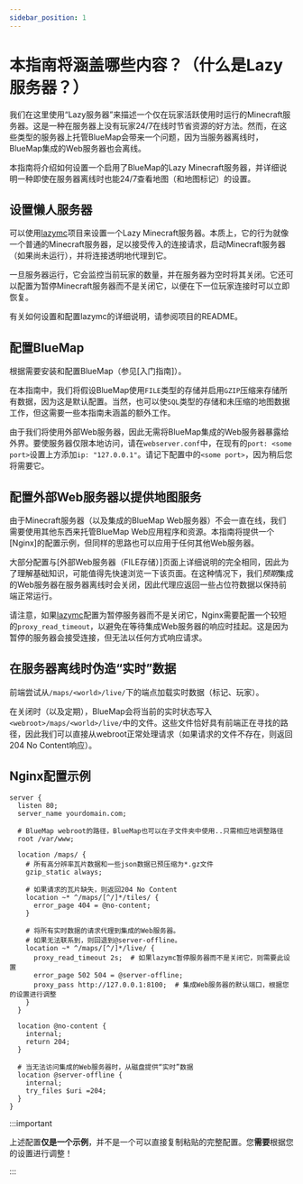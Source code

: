 ```yaml
---
sidebar_position: 1
---
```


# 本指南将涵盖哪些内容？（什么是Lazy服务器？）

我们在这里使用“Lazy服务器”来描述一个仅在玩家活跃使用时运行的Minecraft服务器。这是一种在服务器上没有玩家24/7在线时节省资源的好方法。然而，在这些类型的服务器上托管BlueMap会带来一个问题，因为当服务器离线时，BlueMap集成的Web服务器也会离线。

本指南将介绍如何设置一个启用了BlueMap的Lazy Minecraft服务器，并详细说明一种即使在服务器离线时也能24/7查看地图（和地图标记）的设置。


## 设置懒人服务器

可以使用[lazymc]项目来设置一个Lazy Minecraft服务器。本质上，它的行为就像一个普通的Minecraft服务器，足以接受传入的连接请求，启动Minecraft服务器（如果尚未运行），并将连接透明地代理到它。

一旦服务器运行，它会监控当前玩家的数量，并在服务器为空时将其关闭。它还可以配置为暂停Minecraft服务器而不是关闭它，以便在下一位玩家连接时可以立即恢复。

有关如何设置和配置lazymc的详细说明，请参阅项目的README。


## 配置BlueMap

根据需要安装和配置BlueMap（参见[入门指南]）。

在本指南中，我们将假设BlueMap使用`FILE`类型的存储并启用`GZIP`压缩来存储所有数据，因为这是默认配置。当然，也可以使`SQL`类型的存储和未压缩的地图数据工作，但这需要一些本指南未涵盖的额外工作。

由于我们将使用外部Web服务器，因此无需将BlueMap集成的Web服务器暴露给外界。要使服务器仅限本地访问，请在`webserver.conf`中，在现有的`port: <some port>`设置上方添加`ip: "127.0.0.1"`。请记下配置中的`<some port>`，因为稍后您将需要它。


## 配置外部Web服务器以提供地图服务

由于Minecraft服务器（以及集成的BlueMap Web服务器）不会一直在线，我们需要使用其他东西来托管BlueMap Web应用程序和资源。本指南将提供一个[Nginx]的配置示例，但同样的思路也可以应用于任何其他Web服务器。

大部分配置与[外部Web服务器（FILE存储）]页面上详细说明的完全相同，因此为了理解基础知识，可能值得先快速浏览一下该页面。在这种情况下，我们*预期*集成的Web服务器在服务器离线时会关闭，因此代理应返回一些占位符数据以保持前端正常运行。

请注意，如果[lazymc]配置为暂停服务器而不是关闭它，Nginx需要配置一个较短的`proxy_read_timeout`，以避免在等待集成Web服务器的响应时挂起。这是因为暂停的服务器会接受连接，但无法以任何方式响应请求。


## 在服务器离线时伪造“实时”数据

前端尝试从`/maps/<world>/live/`下的端点加载实时数据（标记、玩家）。

在关闭时（以及定期），BlueMap会将当前的实时状态写入`<webroot>/maps/<world>/live/`中的文件。这些文件恰好具有前端正在寻找的路径，因此我们可以直接从webroot正常处理请求（如果请求的文件不存在，则返回204 No Content响应）。


## Nginx配置示例

```nginx
server {
  listen 80;
  server_name yourdomain.com;

  # BlueMap webroot的路径，BlueMap也可以在子文件夹中使用..只需相应地调整路径
  root /var/www;

  location /maps/ {
    # 所有高分辨率瓦片数据和一些json数据已预压缩为*.gz文件
    gzip_static always;

    # 如果请求的瓦片缺失，则返回204 No Content
    location ~* ^/maps/[^/]*/tiles/ {
      error_page 404 = @no-content;
    }

    # 将所有实时数据的请求代理到集成的Web服务器。
    # 如果无法联系到，则回退到@server-offline。
    location ~* ^/maps/[^/]*/live/ {
      proxy_read_timeout 2s;  # 如果lazymc暂停服务器而不是关闭它，则需要此设置
      error_page 502 504 = @server-offline;
      proxy_pass http://127.0.0.1:8100;  # 集成Web服务器的默认端口，根据您的设置进行调整
    }
  }

  location @no-content {
    internal;
    return 204;
  }

  # 当无法访问集成的Web服务器时，从磁盘提供“实时”数据
  location @server-offline {
    internal;
    try_files $uri =204;
  }
}
```

:::important

上述配置**仅是一个示例**，并不是一个可以直接复制粘贴的完整配置。您**需要**根据您的设置进行调整！

:::


[lazymc]:https://github.com/timvisee/lazymc

